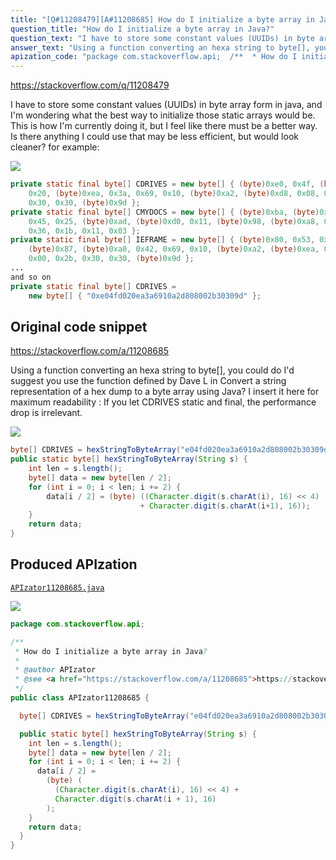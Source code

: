 ```yaml
---
title: "[Q#11208479][A#11208685] How do I initialize a byte array in Java?"
question_title: "How do I initialize a byte array in Java?"
question_text: "I have to store some constant values (UUIDs) in byte array form in java, and I'm wondering what the best way to initialize those static arrays would be. This is how I'm currently doing it, but I feel like there must be a better way. Is there anything I could use that may be less efficient, but would look cleaner? for example:"
answer_text: "Using a function converting an hexa string to byte[], you could do I'd suggest you use the function defined by Dave L in Convert a string representation of a hex dump to a byte array using Java? I insert it here for maximum readability : If you let CDRIVES static and final, the performance drop is irrelevant."
apization_code: "package com.stackoverflow.api;  /**  * How do I initialize a byte array in Java?  *  * @author APIzator  * @see <a href=\"https://stackoverflow.com/a/11208685\">https://stackoverflow.com/a/11208685</a>  */ public class APIzator11208685 {    byte[] CDRIVES = hexStringToByteArray(\"e04fd020ea3a6910a2d808002b30309d\");    public static byte[] hexStringToByteArray(String s) {     int len = s.length();     byte[] data = new byte[len / 2];     for (int i = 0; i < len; i += 2) {       data[i / 2] =         (byte) (           (Character.digit(s.charAt(i), 16) << 4) +           Character.digit(s.charAt(i + 1), 16)         );     }     return data;   } }"
---
```


https://stackoverflow.com/q/11208479

I have to store some constant values (UUIDs) in byte array form in java, and I&#x27;m wondering what the best way to initialize those static arrays would be. This is how I&#x27;m currently doing it, but I feel like there must be a better way.
Is there anything I could use that may be less efficient, but would look cleaner?
for example:


<div class="code-logo"><img src="/stackoverflow.png" /></div>

```java
private static final byte[] CDRIVES = new byte[] { (byte)0xe0, 0x4f, (byte)0xd0,
    0x20, (byte)0xea, 0x3a, 0x69, 0x10, (byte)0xa2, (byte)0xd8, 0x08, 0x00, 0x2b,
    0x30, 0x30, (byte)0x9d };
private static final byte[] CMYDOCS = new byte[] { (byte)0xba, (byte)0x8a, 0x0d,
    0x45, 0x25, (byte)0xad, (byte)0xd0, 0x11, (byte)0x98, (byte)0xa8, 0x08, 0x00,
    0x36, 0x1b, 0x11, 0x03 };
private static final byte[] IEFRAME = new byte[] { (byte)0x80, 0x53, 0x1c,
    (byte)0x87, (byte)0xa0, 0x42, 0x69, 0x10, (byte)0xa2, (byte)0xea, 0x08,
    0x00, 0x2b, 0x30, 0x30, (byte)0x9d };
...
and so on
private static final byte[] CDRIVES =
    new byte[] { "0xe04fd020ea3a6910a2d808002b30309d" };
```


## Original code snippet

https://stackoverflow.com/a/11208685

Using a function converting an hexa string to byte[], you could do
I&#x27;d suggest you use the function defined by Dave L in Convert a string representation of a hex dump to a byte array using Java?
I insert it here for maximum readability :
If you let CDRIVES static and final, the performance drop is irrelevant.

<div class="code-logo"><img src="/stackoverflow.png" /></div>

```java
byte[] CDRIVES = hexStringToByteArray("e04fd020ea3a6910a2d808002b30309d");
public static byte[] hexStringToByteArray(String s) {
    int len = s.length();
    byte[] data = new byte[len / 2];
    for (int i = 0; i < len; i += 2) {
        data[i / 2] = (byte) ((Character.digit(s.charAt(i), 16) << 4)
                             + Character.digit(s.charAt(i+1), 16));
    }
    return data;
}
```

## Produced APIzation

[`APIzator11208685.java`](https://github.com/pasqualesalza/apization/raw/main/data/search/APIzator11208685.java)

<div class="code-logo"><img src="/apizator.png" /></div>

```java
package com.stackoverflow.api;

/**
 * How do I initialize a byte array in Java?
 *
 * @author APIzator
 * @see <a href="https://stackoverflow.com/a/11208685">https://stackoverflow.com/a/11208685</a>
 */
public class APIzator11208685 {

  byte[] CDRIVES = hexStringToByteArray("e04fd020ea3a6910a2d808002b30309d");

  public static byte[] hexStringToByteArray(String s) {
    int len = s.length();
    byte[] data = new byte[len / 2];
    for (int i = 0; i < len; i += 2) {
      data[i / 2] =
        (byte) (
          (Character.digit(s.charAt(i), 16) << 4) +
          Character.digit(s.charAt(i + 1), 16)
        );
    }
    return data;
  }
}

```